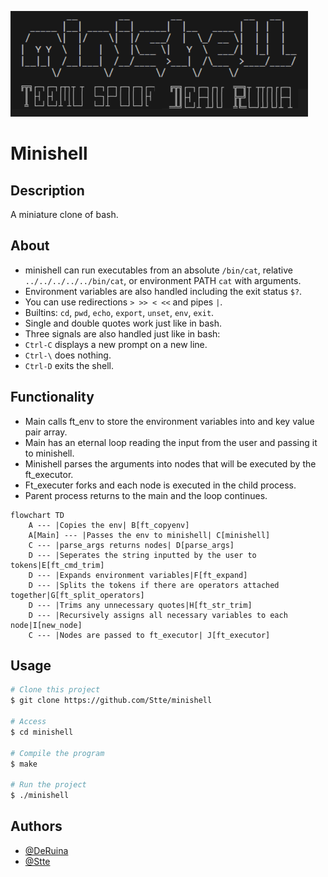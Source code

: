 ![](img/minishell.png)

# Minishell

## Description ##

A miniature clone of bash.

## About ##

- minishell can run executables from an absolute `/bin/cat`, relative `../../../../../bin/cat`, or environment PATH `cat` with arguments.
- Environment variables are also handled including the exit status `$?`.
- You can use redirections `> >> < <<` and pipes `|`.
- Builtins: `cd`, `pwd`, `echo`, `export`, `unset`, `env`, `exit`.
- Single and double quotes work just like in bash.
- Three signals are also handled just like in bash:
- `Ctrl-C` displays a new prompt on a new line.
- `Ctrl-\` does nothing.
- `Ctrl-D` exits the shell.

## Functionality ##

- Main calls ft_env to store the environment variables into and key value pair array.
- Main has an eternal loop reading the input from the user and passing it to minishell.
- Minishell parses the arguments into nodes that will be executed by the ft_executor.
- Ft_executer forks and each node is executed in the child process.
- Parent process returns to the main and the loop continues.


```mermaid
flowchart TD
    A --- |Copies the env| B[ft_copyenv]
    A[Main] --- |Passes the env to minishell| C[minishell]
    C --- |parse_args returns nodes| D[parse_args]
    D --- |Seperates the string inputted by the user to tokens|E[ft_cmd_trim]
    D --- |Expands environment variables|F[ft_expand]
    D --- |Splits the tokens if there are operators attached together|G[ft_split_operators]
    D --- |Trims any unnecessary quotes|H[ft_str_trim]
    D --- |Recursively assigns all necessary variables to each node|I[new_node]
    C --- |Nodes are passed to ft_executor| J[ft_executor]
```

## Usage ##

```bash
# Clone this project
$ git clone https://github.com/Stte/minishell

# Access
$ cd minishell

# Compile the program
$ make

# Run the project
$ ./minishell

```

## Authors

- [@DeRuina](https://github.com/DeRuina)
- [@Stte](https://github.com/Stte)
